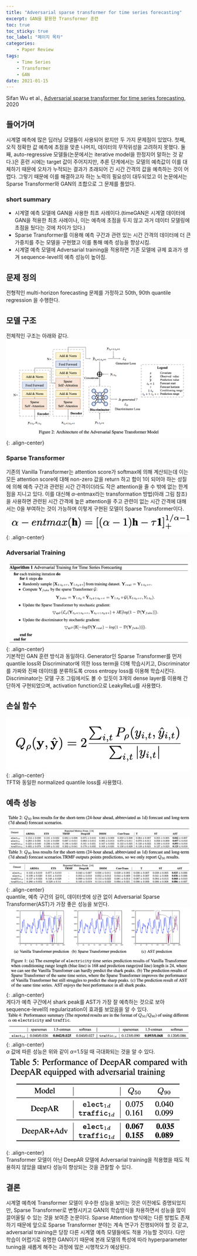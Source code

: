 ```yaml
---
title: "Adversarial sparse transformer for time series forecasting"
excerpt: GAN을 활용한 Transformer 훈련
toc: true
toc_sticky: true
toc_label: "페이지 목차"
categories: 
    - Paper Review
tags: 
    - Time Series
    - Transformer
    - GAN
date: 2021-01-15
---
```


Sifan Wu et al., [Adversarial sparse transformer for time series forecasting](https://proceedings.neurips.cc/paper/2020/file/c6b8c8d762da15fa8dbbdfb6baf9e260-Paper.pdf), 2020  

## 들어가며
시계열 예측에 많은 딥러닝 모델들이 사용되어 왔지만 두 가지 문제점이 있었다. 첫째, 오직 정확한 값 예측에 초점을 맞춘 나머지,
데이터의 무작위성을 고려하지 못했다. 둘째, auto-regressive 모델들(논문에서는 iterative model을 한정지어 말하는 것 같다.)은 훈련 시에는 target 값이 주어지지만, 추론 단계에서는 모델의 예측값이 이를 대체하기 때문에 오차가 누적되는 결과가 초래되어 긴 시간 간격의 값을 예측하는 것이 어렵다. 그렇기 때문에 이를 해결하고자 하는 노력의 필요성이 대두되었고 이 논문에서는 Sparse Transformer와 GAN의 조합으로 그 문제를 풀었다.

### short summary
- 시계열 예측 모델에 GAN을 사용한 최초 사례이다.(timeGAN은 시계열 데이터에 GAN을 적용한 최초 사례이나, 이는 예측에 초점을 두지 않고 과거 데이터 모델링에 초점을 뒀다는 것에 차이가 있다.)
- Sparse Transformer를 이용해 예측 구간과 관련 있는 시간 간격의 데이터에 더 큰 가중치를 주는 모델을 구현했고 이를 통해 예측 성능을 향상시킴.
- 시계열 예측 모델에 Adversarial training을 적용하면 기존 모델에 규제 효과가 생겨 sequence-level의 예측 성능이 높아짐.

## 문제 정의
전형적인 multi-horizon forecasting 문제를 가정하고 50th, 90th quantile regression 을 수행한다. 

## 모델 구조
전체적인 구조는 아래와 같다.
![AST architecture](/assets/images/0006/AST_architecture.jpg){: .align-center}  

### Sparse Transformer
기존의 Vanilla Transformer는 attention score가 softmax에 의해 계산되는데 이는 모든 attention score에 대해 non-zero 값을 return 하고 합이 1이 되어야 하는 성질에 의해 예측 구간과 관련된 시간 간격이더라도 작은 attention을 줄 수 밖에 없는 한계점을 지니고 있다. 이를 대신해 $\alpha$-entmax라는 transformation 방법(아래 그림 참조)을 사용하면 관련된 시간 간격에 높은 attention을 주고 관련이 없는 시간 간격에 대해서는 0을 부여하는 것이 가능하며 이렇게 구현된 모델이 Sparse Transformer이다.  
![alpha ent-max](/assets/images/0006/alpha_entmax.jpg){: .align-center}  

### Adversarial Training
![adversarial training](/assets/images/0006/adversarial_training.jpg){: .align-center}  
기본적인 GAN 훈련 방식과 동일하다. Generator인 Sparse Transformer를 먼저 quantile loss와 Discriminator에 의한
loss term을 더해 학습시키고, Discriminator를 가짜와 진짜 데이터를 분류하도록 cross entropy loss를 이용해 학습시킨다.
Discriminator는 모델 구조 그림에서도 볼 수 있듯이 3개의 dense layer를 이용해 간단하게 구현되었으며, activation function으로 LeakyReLu를 사용했다.  

## 손실 함수
![normalized quantile loss(q-risk)](/assets/images/0006/normalized_quantile_loss.jpg){: .align-center}  
TFT와 동일한 normalized quantile loss를 사용했다.

## 예측 성능
![performance](/assets/images/0006/performance.jpg){: .align-center}  
quantile, 예측 구간의 길이, 데이터셋에 상관 없이 Adversarial Sparse Transformer(AST)가 가장 좋은 성능을 보인다.
![shark peak](/assets/images/0006/shark_peak.jpg){: .align-center}  
게다가 예측 구간에서 shark peak를 AST가 가장 잘 예측하는 것으로 보아 sequence-level의 regularization이 효과를 
보았음을 알 수 있다.
![performance with alpha](/assets/images/0006/performance_with_alpha.jpg){: .align-center}  
$\alpha$ 값에 따른 성능은 위와 같이 $\alpha$=1.5일 때 극대화되는 것을 알 수 있다.
![DeepAR](/assets/images/0006/DeepAR_performance.jpg){: .align-center}  
Transformer 모델이 아닌 DeepAR 모델에 Adversarial training을 적용했을 때도 적용하지 않았을 떄보다 성능이 향상되는 것을 관찰할 수 있다. 

## 결론
시계열 예측에 Transformer 모델이 우수한 성능을 보이는 것은 이전에도 증명되었지만, Sparse Transformer로 변형시키고 GAN의 학습방식을 차용하면서 성능을 많이 끌어올릴 수 있는 것을 보여준 논문이다. Sparse Attention 방식에는 다른 방법도 존재하기 때문에 앞으로 Sparse Transformer 분야는 계속 연구가 진행되어야 할 것 같고, adversarial training은 당장 다른 시계열 예측 모델들에도 적용 가능할 것이다. 다만 학습이 어렵기로 유명한 GAN이기 때문에 본래 모델의 특성에 따라 hyperparameter tuning을 새롭게 해주는 과정에 많은 시행착오가 예상된다.
